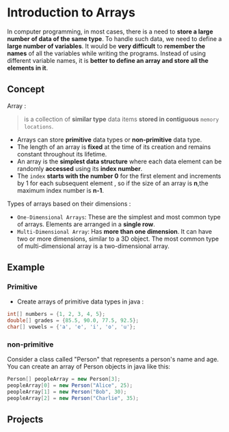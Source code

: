 # Introduction to Arrays
In computer programming, in most cases, there is a need to **store a large number of data of the same type**. To handle such data, we need to define a **large number of variables**. It would be **very difficult** to **remember the names** of all the variables while writing the programs. Instead of using different variable names, it is **better to define an array and store all the elements in it**.
## Concept
Array :  
> is a collection of **similar type** data items **stored in contiguous** `memory locations`.
- Arrays can store **primitive** data types  or **non-primitive** data type.
- The length of an array is **fixed** at the time of its creation and remains constant throughout its lifetime.
- An array is the **simplest data structure** where each data element can be randomly **accessed** using its **index number**.
- The `index` **starts with the number 0** for the first element and increments by 1 for each subsequent element , so if the size of an array is **n**,the maximum index number is **n-1**.

Types of arrays based on their dimensions :

- `One-Dimensional Arrays`: These are the simplest and most common type of arrays. Elements are arranged in a **single row**.
- `Multi-Dimensional Array`: Has **more than one dimension**. It can have two or more dimensions, similar to a 3D object. The most common type of multi-dimensional array is a two-dimensional array.




## Example 

### Primitive 
- Create arrays of primitive data types in java : 
```java
int[] numbers = {1, 2, 3, 4, 5};
double[] grades = {85.5, 90.0, 77.5, 92.5};
char[] vowels = {'a', 'e', 'i', 'o', 'u'};
```

### non-primitive
Consider a class called "Person" that represents a person's name and age. You can create an array of Person objects in java like this:
 ``` java
Person[] peopleArray = new Person[3];
peopleArray[0] = new Person("Alice", 25);
peopleArray[1] = new Person("Bob", 30);
peopleArray[2] = new Person("Charlie", 35);
```


## Projects




